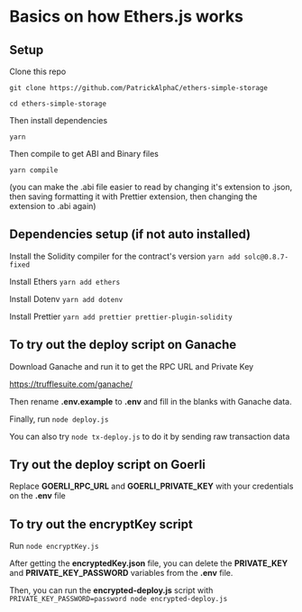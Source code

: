 # Basics on how Ethers.js works

## Setup

Clone this repo

`git clone https://github.com/PatrickAlphaC/ethers-simple-storage`

`cd ethers-simple-storage`

Then install dependencies

`yarn`

Then compile to get ABI and Binary files

`yarn compile`

(you can make the .abi file easier to read by changing it's extension to .json, then saving formatting it with Prettier extension, then changing the extension to .abi again)

## Dependencies setup (if not auto installed)

Install the Solidity compiler for the contract's version
`yarn add solc@0.8.7-fixed`

Install Ethers
`yarn add ethers`

Install Dotenv
`yarn add dotenv`

Install Prettier
`yarn add prettier prettier-plugin-solidity`

## To try out the deploy script on Ganache

Download Ganache and run it to get the RPC URL and Private Key

https://trufflesuite.com/ganache/

Then rename **.env.example** to **.env** and fill in the blanks with Ganache data.

Finally, run `node deploy.js`

You can also try `node tx-deploy.js` to do it by sending raw transaction data

## Try out the deploy script on Goerli

Replace **GOERLI_RPC_URL** and **GOERLI_PRIVATE_KEY** with your credentials on the **.env** file

## To try out the encryptKey script

Run `node encryptKey.js`

After getting the **encryptedKey.json** file, you can delete the **PRIVATE_KEY** and **PRIVATE_KEY_PASSWORD** variables from the **.env** file.

Then, you can run the **encrypted-deploy.js** script with `PRIVATE_KEY_PASSWORD=password node encrypted-deploy.js`
